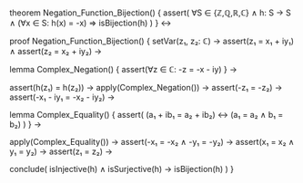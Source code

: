 theorem Negation_Function_Bijection() {
  assert(
    ∀S ∈ {ℤ,ℚ,ℝ,ℂ} ∧
    h: S → S ∧
    (∀x ∈ S: h(x) = -x) ⇒
    isBijection(h)
  )
} ↔

proof Negation_Function_Bijection() {
  setVar(z₁, z₂: ℂ) →
  assert(z₁ = x₁ + iy₁) ∧
  assert(z₂ = x₂ + iy₂) →
  
  lemma Complex_Negation() {
    assert(∀z ∈ ℂ: -z = -x - iy)
  } →

  assert(h(z₁) = h(z₂)) →
  apply(Complex_Negation()) →
  assert(-z₁ = -z₂) →
  assert(-x₁ - iy₁ = -x₂ - iy₂) →
  
  lemma Complex_Equality() {
    assert(
      (a₁ + ib₁ = a₂ + ib₂) ↔
      (a₁ = a₂ ∧ b₁ = b₂)
    )
  } →
  
  apply(Complex_Equality()) →
  assert(-x₁ = -x₂ ∧ -y₁ = -y₂) →
  assert(x₁ = x₂ ∧ y₁ = y₂) →
  assert(z₁ = z₂) →
  
  conclude(
    isInjective(h) ∧
    isSurjective(h) →
    isBijection(h)
  )
}
